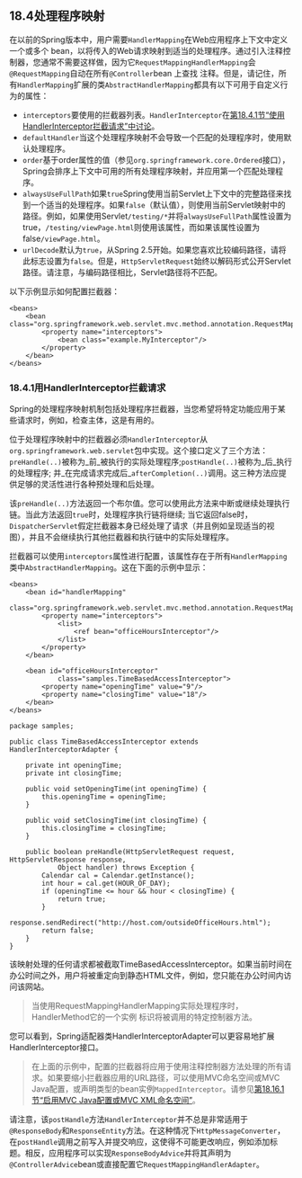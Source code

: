 ## 18.4处理程序映射

在以前的Spring版本中，用户需要`HandlerMapping`在Web应用程序上下文中定义一个或多个 bean，以将传入的Web请求映射到适当的处理程序。通过引入注释控制器，您通常不需要这样做，因为它`RequestMappingHandlerMapping`会`@RequestMapping`自动在所有`@Controller`bean 上查找 注释。但是，请记住，所有`HandlerMapping`扩展的类`AbstractHandlerMapping`都具有以下可用于自定义行为的属性：

* `interceptors`要使用的拦截器列表。`HandlerInterceptor`在[第18.4.1节“使用HandlerInterceptor拦截请求”中讨论](http://docs.spring.io/spring/docs/5.0.0.M5/spring-framework-reference/html/mvc.html#mvc-handlermapping-interceptor)。
* `defaultHandler`当这个处理程序映射不会导致一个匹配的处理程序时，使用默认处理程序。
* `order`基于order属性的值（参见`org.springframework.core.Ordered`接口），Spring会排序上下文中可用的所有处理程序映射，并应用第一个匹配处理程序。
* `alwaysUseFullPath`如果`true`Spring使用当前Servlet上下文中的完整路径来找到一个适当的处理程序。如果`false`（默认值），则使用当前Servlet映射中的路径。例如，如果使用Servlet`/testing/*`并将`alwaysUseFullPath`属性设置为true，`/testing/viewPage.html`则使用该属性，而如果该属性设置为false`/viewPage.html`。
* `urlDecode`默认为`true`，从Spring 2.5开始。如果您喜欢比较编码路径，请将此标志设置为`false`。但是，`HttpServletRequest`始终以解码形式公开Servlet路径。请注意，与编码路径相比，Servlet路径将不匹配。

以下示例显示如何配置拦截器：

```
<beans>
	<bean class="org.springframework.web.servlet.mvc.method.annotation.RequestMappingHandlerMapping">
		<property name="interceptors">
			<bean class="example.MyInterceptor"/>
		</property>
	</bean>
</beans>
```

### 18.4.1用HandlerInterceptor拦截请求

Spring的处理程序映射机制包括处理程序拦截器，当您希望将特定功能应用于某些请求时，例如，检查主体，这是有用的。

位于处理程序映射中的拦截器必须`HandlerInterceptor`从`org.springframework.web.servlet`包中实现。这个接口定义了三个方法：`preHandle(..)`被称为_前_被执行的实际处理程序;`postHandle(..)`被称为_后_执行的处理程序; 并_在完成请求完成后_`afterCompletion(..)`调用。这三种方法应提供足够的灵活性进行各种预处理和后处理。

该`preHandle(..)`方法返回一个布尔值。您可以使用此方法来中断或继续处理执行链。当此方法返回`true`时，处理程序执行链将继续; 当它返回false时，`DispatcherServlet`假定拦截器本身已经处理了请求（并且例如呈现适当的视图），并且不会继续执行其他拦截器和执行链中的实际处理程序。

拦截器可以使用`interceptors`属性进行配置，该属性存在于所有`HandlerMapping`类中`AbstractHandlerMapping`。这在下面的示例中显示：

```
<beans>
	<bean id="handlerMapping"
			class="org.springframework.web.servlet.mvc.method.annotation.RequestMappingHandlerMapping">
		<property name="interceptors">
			<list>
				<ref bean="officeHoursInterceptor"/>
			</list>
		</property>
	</bean>

	<bean id="officeHoursInterceptor"
			class="samples.TimeBasedAccessInterceptor">
		<property name="openingTime" value="9"/>
		<property name="closingTime" value="18"/>
	</bean>
</beans>
```

```
package samples;

public class TimeBasedAccessInterceptor extends HandlerInterceptorAdapter {

	private int openingTime;
	private int closingTime;

	public void setOpeningTime(int openingTime) {
		this.openingTime = openingTime;
	}

	public void setClosingTime(int closingTime) {
		this.closingTime = closingTime;
	}

	public boolean preHandle(HttpServletRequest request, HttpServletResponse response,
			Object handler) throws Exception {
		Calendar cal = Calendar.getInstance();
		int hour = cal.get(HOUR_OF_DAY);
		if (openingTime <= hour && hour < closingTime) {
			return true;
		}
		response.sendRedirect("http://host.com/outsideOfficeHours.html");
		return false;
	}
}
```

该映射处理的任何请求都被截取TimeBasedAccessInterceptor。如果当前时间在办公时间之外，用户将被重定向到静态HTML文件，例如，您只能在办公时间内访问该网站。

> 当使用RequestMappingHandlerMapping实际处理程序时，HandlerMethod它的一个实例 标识将被调用的特定控制器方法。

您可以看到，Spring适配器类HandlerInterceptorAdapter可以更容易地扩展HandlerInterceptor接口。

> 在上面的示例中，配置的拦截器将应用于使用注释控制器方法处理的所有请求。如果要缩小拦截器应用的URL路径，可以使用MVC命名空间或MVC Java配置，或声明类型的bean实例`MappedInterceptor`。请参见[第18.16.1节“启用MVC Java配置或MVC XML命名空间”](http://docs.spring.io/spring/docs/5.0.0.M5/spring-framework-reference/html/mvc.html#mvc-config-enable)。

请注意，该`postHandle`方法`HandlerInterceptor`并不总是非常适用于`@ResponseBody`和`ResponseEntity`方法。在这种情况下`HttpMessageConverter`，在`postHandle`调用之前写入并提交响应，这使得不可能更改响应，例如添加标题。相反，应用程序可以实现`ResponseBodyAdvice`并将其声明为`@ControllerAdvice`bean或直接配置它`RequestMappingHandlerAdapter`。

